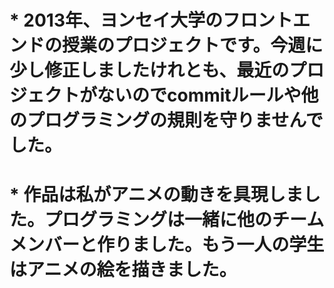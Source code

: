 
# * 2013年、ヨンセイ大学のフロントエンドの授業のプロジェクトです。今週に少し修正しましたけれとも、最近のプロジェクトがないのでcommitルールや他のプログラミングの規則を守りませんでした。
# * 作品は私がアニメの動きを具現しました。プログラミングは一緒に他のチームメンバーと作りました。もう一人の学生はアニメの絵を描きました。
